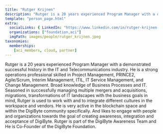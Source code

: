 ```yaml
---
title: "Rutger Krijnen"
description: "Rutger is a 20 years experienced Program Manager with a demonstrated successful history in the IT and Telecommunications industry."
template: "person_page.html"
extra:
  socialLinks: { LinkedIn: "https://www.linkedin.com/in/rutger-krijnen-a503895/"}
  organizations: ["foundation,aci"]
  imgPath: images/people/rutger_krijnen.jpeg
taxonomies:
  memberships:
    [aci_members, cloud, partner]
---
```


Rutger is a 20 years experienced Program Manager with a demonstrated successful history in the IT and Telecommunications industry. He is a strong operations professional skilled in Project Management, PRINCE2, Agile/Scrum, Interim Management, ITIL, IT Service Management, and Change Management. Broad knowledge of Business Processes and IT. Seasoned in successfully managing multiple mergers and acquisitions, migrations, transformations of IT landscapes with the business goals in mind, Rutger is used to work with and to integrate different cultures in the workspace and vendors. He is very active in the blockchain space and within the DigiByte community specifically. And likes to engage with people and organizations towards the goal of creating awareness, integration and acceptance of DigiByte. Rutger is part of the DigiByte Awareness Team and He is Co-Founder of the DigiByte Foundation.